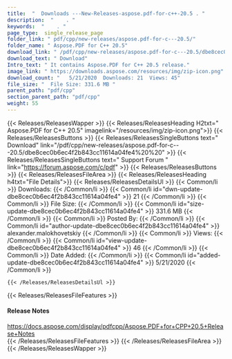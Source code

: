 ```yaml
---
title:  "  Downloads ---New-Releases-aspose.pdf-for-c++-20.5 . " 
description:  "    . " 
keywords:  "    . " 
page_type:  single_release_page
folder_link: " pdf/cpp/new-releases/aspose.pdf-for-c---20.5/"
folder_name: " Aspose.PDF for C++ 20.5"
download_link: " /pdf/cpp/new-releases/aspose.pdf-for-c---20.5/dbe8cec0b6ec4f2b843cc11614a04fe4"
download_text: " Download"
Intro_text: " It contains Aspose.PDF for C++ 20.5 release."
image_link: " https://downloads.aspose.com/resources/img/zip-icon.png"
download_count: "   5/21/2020  Downloads: 21  Views: 45"
file_size: "  File Size: 331.6 MB "
parent_path: "pdf/cpp"
section_parent_path: "pdf/cpp"
weight: 55 
---
```


{{< Releases/ReleasesWapper >}}
  {{< Releases/ReleasesHeading H2txt=" Aspose.PDF for C++ 20.5" imagelink="/resources/img/zip-icon.png">}}
  {{< Releases/ReleasesButtons >}}
    {{< Releases/ReleasesSingleButtons text=" Download" link="/pdf/cpp/new-releases/aspose.pdf-for-c---20.5/dbe8cec0b6ec4f2b843cc11614a04fe4%20%20" >}}
    {{< Releases/ReleasesSingleButtons text=" Support Forum " link="https://forum.aspose.com/c/pdf" >}}
  {{< Releases/ReleasesButtons >}}
  {{< Releases/ReleasesFileArea >}}
    {{< Releases/ReleasesHeading h4txt="File Details">}}
    {{< Releases/ReleasesDetailsUl >}}
            {{< Common/li  >}} Downloads: {{< /Common/li >}} 
      {{< Common/li id="dwn-update-dbe8cec0b6ec4f2b843cc11614a04fe4" >}} 21 {{< /Common/li >}} 
      {{< Common/li  >}} File Size: {{< /Common/li >}} 
      {{< Common/li id="size-update-dbe8cec0b6ec4f2b843cc11614a04fe4" >}} 331.6 MB {{< /Common/li >}} 
      {{< Common/li  >}} Posted By: {{< /Common/li >}} 
      {{< Common/li id="author-update-dbe8cec0b6ec4f2b843cc11614a04fe4" >}} alexander.malokhovetskiy {{< /Common/li >}} 
      {{< Common/li  >}} Views: {{< /Common/li >}} 
      {{< Common/li id="view-update-dbe8cec0b6ec4f2b843cc11614a04fe4" >}} 46 {{< /Common/li >}} 
      {{< Common/li  >}} Date Added: {{< /Common/li >}} 
      {{< Common/li id="added-update-dbe8cec0b6ec4f2b843cc11614a04fe4" >}} 5/21/2020 {{< /Common/li >}} 

    {{< /Releases/ReleasesDetailsUl >}}

  {{< Releases/ReleasesFileFeatures >}}
      <h4>Release Notes</h4><div><a href="https://docs.aspose.com/display/pdfcpp/Aspose.PDF+for+CPP+20.5+Release+Notes">https://docs.aspose.com/display/pdfcpp/Aspose.PDF+for+CPP+20.5+Release+Notes</a></div>
  {{< /Releases/ReleasesFileFeatures >}}
 {{< /Releases/ReleasesFileArea >}}
{{< /Releases/ReleasesWapper >}}


